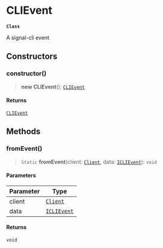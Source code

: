# CLIEvent

**`Class`**

A signal-cli event

## Constructors

### constructor()

> **new CLIEvent**(): [`CLIEvent`](class.clievent.md)

#### Returns

[`CLIEvent`](class.clievent.md)

## Methods

### fromEvent()

> `Static` **fromEvent**(client: [`Client`](class.client.md), data: [`ICLIEvent`](../interfaces/interface.iclievent.md)): `void`

#### Parameters

| Parameter | Type                                                |
| --------- | --------------------------------------------------- |
| client    | [`Client`](class.client.md)                         |
| data      | [`ICLIEvent`](../interfaces/interface.iclievent.md) |

#### Returns

`void`
